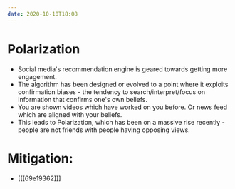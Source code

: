 ```yaml
---
date: 2020-10-10T18:08
---
```


# Polarization	


- Social media's recommendation engine is geared towards getting more engagement. 	
- The algorithm has been designed or evolved to a point where it exploits confirmation biases - the tendency to search/interpret/focus on information that confirms one's own beliefs.	
- You are shown videos which have worked on you before. Or news feed which are aligned with your beliefs.	
- This leads to Polarization, which has been on a massive rise recently - people are not friends with people having opposing views.	

# Mitigation:
- [[[69e19362]]]
